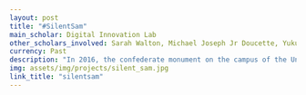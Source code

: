 ```yaml
---
layout: post
title: "#SilentSam"
main_scholar: Digital Innovation Lab
other_scholars_involved: Sarah Walton, Michael Joseph Jr Doucette, Yukun Yang, Meng Li
currency: Past
description: "In 2016, the confederate monument on the campus of the University of North Carolina, Chapel Hill (UNC), nicknamed “Silent Sam,” was beginning to attract attention on twitter with the hashtag #SilentSam. The social media data group at UNC are creating a series of visualizations that will continually update, allowing an interactive, real time experience of the conversation surrounding the controversy ."
img: assets/img/projects/silent_sam.jpg
link_title: "silentsam"
---
```

